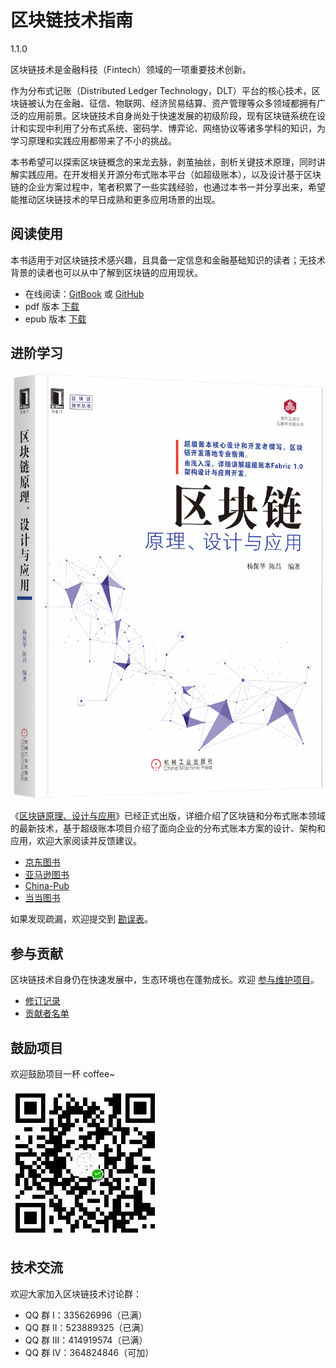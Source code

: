 # 区块链技术指南
1.1.0

区块链技术是金融科技（Fintech）领域的一项重要技术创新。

作为分布式记账（Distributed Ledger Technology，DLT）平台的核心技术，区块链被认为在金融、征信、物联网、经济贸易结算、资产管理等众多领域都拥有广泛的应用前景。区块链技术自身尚处于快速发展的初级阶段，现有区块链系统在设计和实现中利用了分布式系统、密码学、博弈论、网络协议等诸多学科的知识，为学习原理和实践应用都带来了不小的挑战。

本书希望可以探索区块链概念的来龙去脉，剥茧抽丝，剖析关键技术原理，同时讲解实践应用。在开发相关开源分布式账本平台（如超级账本），以及设计基于区块链的企业方案过程中，笔者积累了一些实践经验，也通过本书一并分享出来，希望能推动区块链技术的早日成熟和更多应用场景的出现。

## 阅读使用
本书适用于对区块链技术感兴趣，且具备一定信息和金融基础知识的读者；无技术背景的读者也可以从中了解到区块链的应用现状。

* 在线阅读：[GitBook](https://www.gitbook.com/book/yeasy/blockchain_guide) 或 [GitHub](https://github.com/yeasy/blockchain_guide/blob/master/SUMMARY.md)
* pdf 版本 [下载](https://www.gitbook.com/download/pdf/book/yeasy/blockchain_guide)
* epub 版本 [下载](https://www.gitbook.com/download/epub/book/yeasy/blockchain_guide)

## 进阶学习
![区块链原理、设计与应用](_images/blockchain_book.png)

《[区块链原理、设计与应用](https://item.jd.com/12159265.html)》已经正式出版，详细介绍了区块链和分布式账本领域的最新技术，基于超级账本项目介绍了面向企业的分布式账本方案的设计、架构和应用，欢迎大家阅读并反馈建议。

* [京东图书](https://item.jd.com/12159265.html)
* [亚马逊图书](https://www.amazon.cn/%E5%8C%BA%E5%9D%97%E9%93%BE%E5%8E%9F%E7%90%86-%E8%AE%BE%E8%AE%A1%E4%B8%8E%E5%BA%94%E7%94%A8-%E6%9D%A8%E4%BF%9D%E5%8D%8E/dp/B0757CWZ6K/)
* [China-Pub](http://product.china-pub.com/6479750)
* [当当图书](http://product.dangdang.com/25159352.html)

如果发现疏漏，欢迎提交到 [勘误表](https://github.com/yeasy/blockchain_guide/wiki/%E3%80%8A%E5%8C%BA%E5%9D%97%E9%93%BE%E5%8E%9F%E7%90%86%E3%80%81%E8%AE%BE%E8%AE%A1%E4%B8%8E%E5%BA%94%E7%94%A8%E3%80%8B%E5%8B%98%E8%AF%AF%E8%A1%A8)。

## 参与贡献
区块链技术自身仍在快速发展中，生态环境也在蓬勃成长。欢迎 [参与维护项目](contribute.md)。

* [修订记录](revision.md)
* [贡献者名单](https://github.com/yeasy/blockchain_guide/graphs/contributors)

## 鼓励项目

欢迎鼓励项目一杯 coffee~

![coffee](_images/coffee.jpeg)

## 技术交流

欢迎大家加入区块链技术讨论群：

* QQ 群   I：335626996（已满）
* QQ 群  II：523889325（已满）
* QQ 群 III：414919574（已满）
* QQ 群  IV：364824846（可加）
